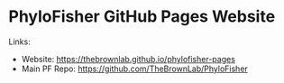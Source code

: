 # PhyloFisher GitHub Pages Website



Links:
- Website: https://thebrownlab.github.io/phylofisher-pages
- Main PF Repo: https://github.com/TheBrownLab/PhyloFisher
